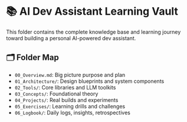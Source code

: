 # 📚 AI Dev Assistant Learning Vault

This folder contains the complete knowledge base and learning journey toward building a personal AI-powered dev assistant.

## 🗂 Folder Map

- `00_Overview.md`: Big picture purpose and plan
- `01_Architecture/`: Design blueprints and system components
- `02_Tools/`: Core libraries and LLM toolkits
- `03_Concepts/`: Foundational theory
- `04_Projects/`: Real builds and experiments
- `05_Exercises/`: Learning drills and challenges
- `06_Logbook/`: Daily logs, insights, retrospectives